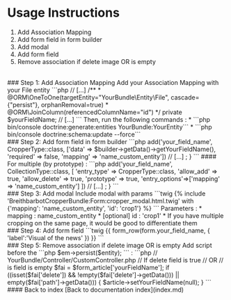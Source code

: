 # Usage Instructions
1. Add Association Mapping
2. Add form field in form builder
3. Add modal
4. Add form field
5. Remove association if delete image OR is empty
<br>
### Step 1: Add Association Mapping
Add your Association Mapping with your File entity
```php
// [...]
/**
 * @ORM\OneToOne(targetEntity="YourBundle\Entity\File", cascade={"persist"}, orphanRemoval=true)
 * @ORM\JoinColumn(referencedColumnName="id")
 */
private $yourFieldName;
// [...]
```
Then, run the following commands :
* ```php bin/console doctrine:generate:entities YourBundle:YourEntity```
* ```php bin/console doctrine:schema:update --force```
<br>
### Step 2: Add form field in form builder
```php
<?php
// [...]
use Breithbarbot\CropperBundle\Form\Type\CropperType;
public function buildForm(FormBuilderInterface $builder, array $options)
{
    $builder
        // [...]
        ->add('your_field_name', CropperType::class, ['data' => $builder->getData()->getYourFieldName(), 'required' => false, 'mapping' => 'name_custom_entity']) 
        // [...]
    ;
}
```
#### For multiple (by prototype) :
```php
<?php
// [...]
use Breithbarbot\CropperBundle\Form\Type\CropperType;
public function buildForm(FormBuilderInterface $builder, array $options)
{
    $builder
        // [...]
         ->add('your_field_name', CollectionType::class, [
             'entry_type'   => CropperType::class,
             'allow_add'    => true,
             'allow_delete' => true,
             'prototype'    => true,
             'entry_options'=>['mapping' => 'name_custom_entity']
         ])
        // [...]
    ;
}
```
<br>
### Step 3: Add modal
Include modal with params
```twig
{% include 'BreithbarbotCropperBundle:Form:cropper_modal.html.twig' with {'mapping': 'name_custom_entity', 'id': 'crop1'} %}
```
Parameters :
* mapping : name_custom_entity
* [optional] id : 'crop1'
    * If you have multiple cropping on the same page, it would be good to differentiate them
<br>
### Step 4: Add form field
```twig
{{ form_row(form.your_field_name, { 'label':'Visual of the news' }) }}
```
<br>
### Step 5: Remove association if delete image OR is empty
Add script before the ```php $em->persist($entity); ``` :
```php
// YourBundle/Controller/CustomController.php
// If delete field is true
// OR
// is field is empty
$fai = $form_article['yourFieldName'];
if ((isset($fai['delete']) && !empty($fai['delete']->getData())) || empty($fai['path']->getData())) {
    $article->setYourFieldName(null);
}
```
<br>
#### Back to index
[Back to documentation index](index.md)
